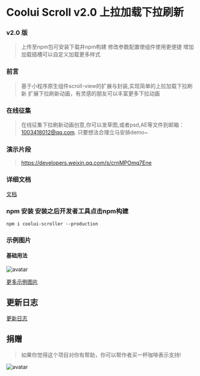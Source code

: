 <!--
 * @Title: 
 * @Descripttion: 
 * @version: 
 * @Author: wzs
 * @Date: 2020-08-16 18:43:13
 * @LastEditors: wzs
 * @LastEditTime: 2021-02-02 12:19:30
-->

# Coolui Scroll v2.0 上拉加载下拉刷新

### v2.0 版
> 上传至npm包可安装下载并npm构建
> 修改参数配置使组件使用更便捷
> 增加加载插槽可以自定义加载更多样式

### 前言
> 基于小程序原生组件scroll-view的扩展与封装,实现简单的上拉加载下拉刷新
> 扩展下拉刷新动画，有灵感的朋友可以丰富更多下拉动画

### 在线征集
> 在线征集下拉刷新动画创意,你可以发草图,或者psd,AE等文件到邮箱：1003418012@qq.com. 只要想法合理立马安排demo~



### 演示片段
> https://developers.weixin.qq.com/s/crnMPOmq7Ene

### 详细文档
[文档](https://wzs28150.github.io/coolui-scroller/)

### npm 安装 安装之后开发者工具点击npm构建
```
npm i coolui-scroller --production
```

### 示例图片

#### 基础用法
![avatar](https://raw.githubusercontent.com/wzs28150/coolui-scroller/web/images/scroll1.gif)

[更多示例图片](./demo.md)

## 更新日志
[更新日志](./log.md)

## 捐赠
> 如果你觉得这个项目对你有帮助，你可以帮作者买一杯咖啡表示支持!

![avatar](https://coolui.coolwl.cn/img/wechat.jpg)

